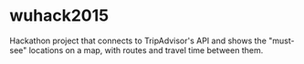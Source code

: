 # wuhack2015

Hackathon project that connects to TripAdvisor's API and shows the "must-see" locations on a map, with routes and travel time between them.
